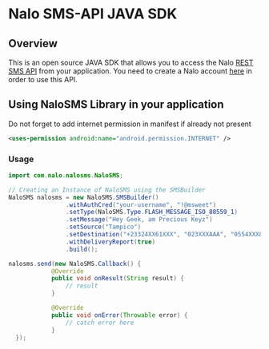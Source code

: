 # Nalo SMS-API JAVA SDK

## **Overview**
This is an open source JAVA SDK that allows you to access the Nalo [REST SMS API](http://nalosolutions.com/NALO%20SMS%20HTTp%20Api_current.pdf) from your application. You need to create a Nalo account [here](https://sms.nalosolutions.com/nalosms/signup.php/) in order to use this API.

## Using NaloSMS Library in your application

Do not forget to add internet permission in manifest if already not present
```xml
<uses-permission android:name="android.permission.INTERNET" />
```

### Usage
```java
import com.nalo.nalosms.NaloSMS;

// Creating an Instance of NaloSMS using the SMSBuilder
NaloSMS nalosms = new NaloSMS.SMSBuilder()
                .withAuthCred("your-username", "!@msweet")
                .setType(NaloSMS.Type.FLASH_MESSAGE_ISO_88559_1)
                .setMessage("Hey Geek, am Precious Keyz")
                .setSource("Tampico")
                .setDestination("+23324XX61XXX", "023XXXAAA", "0554XXX83X")
                .withDeliveryReport(true)
                .build();

nalosms.send(new NaloSMS.Callback() {
            @Override
            public void onResult(String result) {
                // result 
            }

            @Override
            public void onError(Throwable error) {
                // catch error here
            }
  });
```
